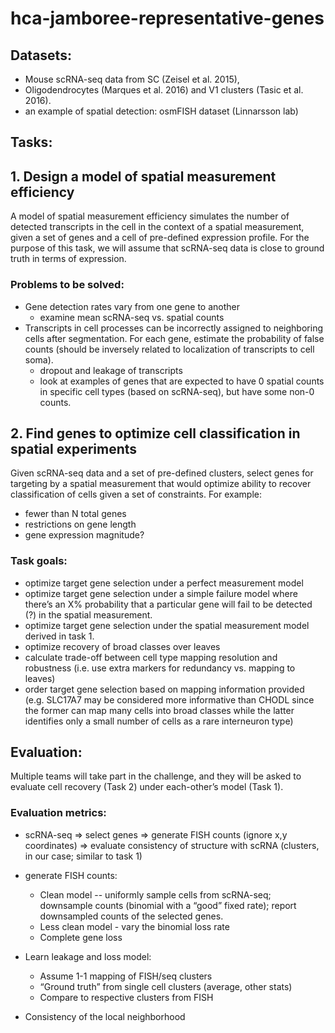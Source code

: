 # hca-jamboree-representative-genes

## Datasets: 
- Mouse scRNA-seq data from SC (Zeisel et al. 2015), 
- Oligodendrocytes (Marques et al. 2016) and V1 clusters (Tasic et al. 2016). 
- an example of spatial detection: osmFISH dataset (Linnarsson lab)
 
## Tasks:

## 1. Design a model of spatial measurement efficiency

A model of spatial measurement efficiency simulates the number of detected transcripts in the cell in the context of a spatial measurement, given a set of genes and a cell of pre-defined expression profile. For the purpose of this task, we will assume that scRNA-seq data is close to ground truth in terms of expression.

### Problems to be solved:

- Gene detection rates vary from one gene to another
	- examine mean scRNA-seq vs. spatial counts
- Transcripts in cell processes can be incorrectly assigned to neighboring cells after segmentation. For each gene, estimate the probability of false counts (should be inversely related to localization of transcripts to cell soma).
	- dropout and leakage of transcripts
	- look at examples of genes that are expected to have 0 spatial counts in specific cell types (based on scRNA-seq), but have some non-0 counts.
 
## 2. Find genes to optimize cell classification in spatial experiments

Given scRNA-seq data and a set of pre-defined clusters, select genes for targeting by a spatial measurement that would optimize ability to recover classification of cells given a set of constraints. For example: 

- fewer than N total genes 
- restrictions on gene length 
- gene expression magnitude? 

### Task goals:

- optimize target gene selection under a perfect measurement model
- optimize target gene selection under a simple failure model where there’s an X% probability that a particular gene will fail to be detected (?) in the spatial measurement. 
- optimize target gene selection under the spatial measurement model derived in task 1.
- optimize recovery of broad classes over leaves
- calculate trade-off between cell type mapping resolution and robustness (i.e. use extra markers for redundancy vs. mapping to leaves)
- order target gene selection based on mapping information provided (e.g. SLC17A7 may be considered more informative than CHODL since the former can map many cells into broad classes while the latter identifies only a small number of cells as a rare interneuron type)

## Evaluation:

Multiple teams will take part in the challenge, and they will be asked to evaluate cell recovery (Task 2) under each-other’s model (Task 1).

### Evaluation metrics:

- scRNA-seq => select genes ⇒ generate FISH counts (ignore x,y coordinates) ⇒ evaluate consistency of structure with scRNA (clusters, in our case; similar to task 1)

- generate FISH counts:
  - Clean model -- uniformly sample cells from scRNA-seq; downsample counts (binomial with a “good” fixed rate); report downsampled counts of the selected genes.
  - Less clean model - vary the binomial loss rate
  - Complete gene loss
- Learn leakage and loss model:
  - Assume 1-1 mapping of FISH/seq clusters
  - “Ground truth” from single cell clusters (average, other stats)
  - Compare to respective clusters from FISH
- Consistency of the local neighborhood
